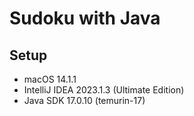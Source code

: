 # Sudoku with Java

## Setup
* macOS 14.1.1
* IntelliJ IDEA 2023.1.3 (Ultimate Edition)
* Java SDK 17.0.10 (temurin-17)
